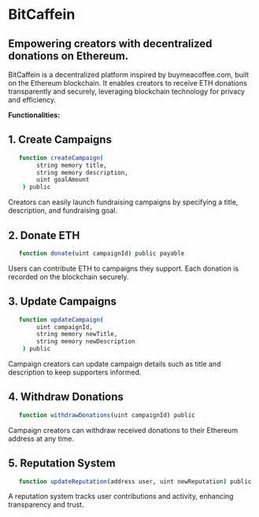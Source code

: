 # BitCaffein
## Empowering creators with decentralized donations on Ethereum.
BitCaffein is a decentralized platform inspired by buymeacoffee.com, built on the Ethereum blockchain. It enables creators to receive ETH donations transparently and securely, leveraging blockchain technology for privacy and efficiency.

 <b> Functionalities: </b>

## 1. Create Campaigns
```bash
   function createCampaign(
        string memory title,
        string memory description,
        uint goalAmount
    ) public
```
Creators can easily launch fundraising campaigns by specifying a title, description, and fundraising goal.

## 2. Donate ETH
```bash
   function donate(uint campaignId) public payable
```
Users can contribute ETH to campaigns they support. Each donation is recorded on the blockchain securely.

## 3. Update Campaigns
```bash
   function updateCampaign(
        uint campaignId,
        string memory newTitle,
        string memory newDescription
    ) public 
```
Campaign creators can update campaign details such as title and description to keep supporters informed.

## 4. Withdraw Donations
```bash
   function withdrawDonations(uint campaignId) public
```
Campaign creators can withdraw received donations to their Ethereum address at any time.

## 5. Reputation System
```bash
   function updateReputation(address user, uint newReputation) public
```
A reputation system tracks user contributions and activity, enhancing transparency and trust.
